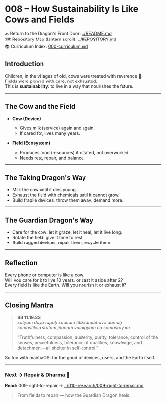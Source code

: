 # 008 – How Sustainability Is Like Cows and Fields

🔙 Return to the Dragon's Front Door: [../README.md](../README.md)  
🗺️ Repository Map (lantern scroll): [../REPOSITORY.md](../REPOSITORY.md)  
📚 Curriculum Index: [000-curriculum.md](000-curriculum.md)


## Introduction

Children, in the villages of old, cows were treated with reverence 🐄.  
Fields were plowed with care, not exhausted.  
This is **sustainability**: to live in a way that nourishes the future.

---

## The Cow and the Field

- **Cow (Device)**  
  - Gives milk (service) again and again.  
  - If cared for, lives many years.  

- **Field (Ecosystem)**  
  - Produces food (resources) if rotated, not overworked.  
  - Needs rest, repair, and balance.  

---

## The Taking Dragon's Way

- Milk the cow until it dies young.  
- Exhaust the field with chemicals until it cannot grow.  
- Build fragile devices, throw them away, demand more.  

---

## The Guardian Dragon's Way

- Care for the cow: let it graze, let it heal, let it live long.  
- Rotate the field: give it time to rest.  
- Build rugged devices, repair them, recycle them.  

---

## Reflection

Every phone or computer is like a cow.  
Will you care for it to live 10 years, or cast it aside after 2?  
Every field is like the Earth. Will you nourish it or exhaust it?  

---

## Closing Mantra

> **SB 11.19.33**  
> *satyam dayā tapaḥ śaucam titikṣānubhavo damaḥ  
> śamāstikṣā śrutam jñānaṁ vairāgyaṁ ca śamāśrayam*  
>  
> "Truthfulness, compassion, austerity, purity, tolerance, control of the senses, peacefulness, tolerance of dualities, knowledge, and detachment—all shelter in self-control."  

So too with mantraOS: for the good of devices, users, and the Earth itself.

---
### Next → Repair & Dharma 🔧
**Read:** 009-right-to-repair → [../010-research/009-right-to-repair.md](../010-research/009-right-to-repair.md)

> From fields to repair — how the Guardian Dragon heals.
